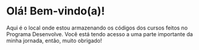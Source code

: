 # Olá! Bem-vindo(a)! #
Aqui é o local onde estou armazenando os códigos dos cursos feitos no Programa Desenvolve.
Você está tendo acesso a uma parte importante da minha jornada, então, muito obrigado!

